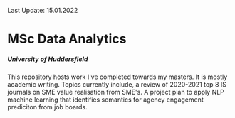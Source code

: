 Last Update: 15.01.2022

<h1 align ="left">MSc Data Analytics</h1>

<h5 align ="left">University of Huddersfield</h5>

<p align="left">
  This repository hosts work I've completed towards my masters. It is mostly academic writing. Topics currently include, a review of 2020-2021 top 8 IS journals on SME value realisation from SME's. A project plan to apply NLP machine learning that identifies semantics for agency engagement prediciton from job boards. 
